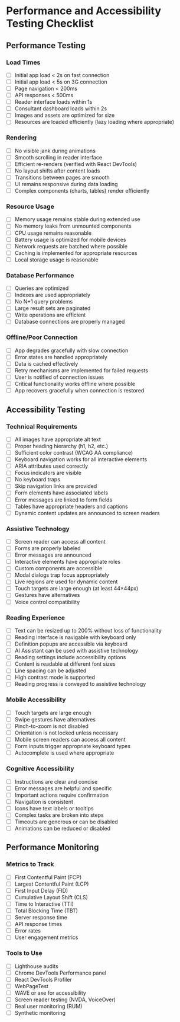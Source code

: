 # Performance and Accessibility Testing Checklist

## Performance Testing

### Load Times
- [ ] Initial app load < 2s on fast connection
- [ ] Initial app load < 5s on 3G connection
- [ ] Page navigation < 200ms
- [ ] API responses < 500ms
- [ ] Reader interface loads within 1s
- [ ] Consultant dashboard loads within 2s
- [ ] Images and assets are optimized for size
- [ ] Resources are loaded efficiently (lazy loading where appropriate)

### Rendering
- [ ] No visible jank during animations
- [ ] Smooth scrolling in reader interface
- [ ] Efficient re-renders (verified with React DevTools)
- [ ] No layout shifts after content loads
- [ ] Transitions between pages are smooth
- [ ] UI remains responsive during data loading
- [ ] Complex components (charts, tables) render efficiently

### Resource Usage
- [ ] Memory usage remains stable during extended use
- [ ] No memory leaks from unmounted components
- [ ] CPU usage remains reasonable
- [ ] Battery usage is optimized for mobile devices
- [ ] Network requests are batched where possible
- [ ] Caching is implemented for appropriate resources
- [ ] Local storage usage is reasonable

### Database Performance
- [ ] Queries are optimized
- [ ] Indexes are used appropriately
- [ ] No N+1 query problems
- [ ] Large result sets are paginated
- [ ] Write operations are efficient
- [ ] Database connections are properly managed

### Offline/Poor Connection
- [ ] App degrades gracefully with slow connection
- [ ] Error states are handled appropriately
- [ ] Data is cached effectively
- [ ] Retry mechanisms are implemented for failed requests
- [ ] User is notified of connection issues
- [ ] Critical functionality works offline where possible
- [ ] App recovers gracefully when connection is restored

## Accessibility Testing

### Technical Requirements
- [ ] All images have appropriate alt text
- [ ] Proper heading hierarchy (h1, h2, etc.)
- [ ] Sufficient color contrast (WCAG AA compliance)
- [ ] Keyboard navigation works for all interactive elements
- [ ] ARIA attributes used correctly
- [ ] Focus indicators are visible
- [ ] No keyboard traps
- [ ] Skip navigation links are provided
- [ ] Form elements have associated labels
- [ ] Error messages are linked to form fields
- [ ] Tables have appropriate headers and captions
- [ ] Dynamic content updates are announced to screen readers

### Assistive Technology
- [ ] Screen reader can access all content
- [ ] Forms are properly labeled
- [ ] Error messages are announced
- [ ] Interactive elements have appropriate roles
- [ ] Custom components are accessible
- [ ] Modal dialogs trap focus appropriately
- [ ] Live regions are used for dynamic content
- [ ] Touch targets are large enough (at least 44×44px)
- [ ] Gestures have alternatives
- [ ] Voice control compatibility

### Reading Experience
- [ ] Text can be resized up to 200% without loss of functionality
- [ ] Reading interface is navigable with keyboard only
- [ ] Definition popups are accessible via keyboard
- [ ] AI Assistant can be used with assistive technology
- [ ] Reading settings include accessibility options
- [ ] Content is readable at different font sizes
- [ ] Line spacing can be adjusted
- [ ] High contrast mode is supported
- [ ] Reading progress is conveyed to assistive technology

### Mobile Accessibility
- [ ] Touch targets are large enough
- [ ] Swipe gestures have alternatives
- [ ] Pinch-to-zoom is not disabled
- [ ] Orientation is not locked unless necessary
- [ ] Mobile screen readers can access all content
- [ ] Form inputs trigger appropriate keyboard types
- [ ] Autocomplete is used where appropriate

### Cognitive Accessibility
- [ ] Instructions are clear and concise
- [ ] Error messages are helpful and specific
- [ ] Important actions require confirmation
- [ ] Navigation is consistent
- [ ] Icons have text labels or tooltips
- [ ] Complex tasks are broken into steps
- [ ] Timeouts are generous or can be disabled
- [ ] Animations can be reduced or disabled

## Performance Monitoring

### Metrics to Track
- [ ] First Contentful Paint (FCP)
- [ ] Largest Contentful Paint (LCP)
- [ ] First Input Delay (FID)
- [ ] Cumulative Layout Shift (CLS)
- [ ] Time to Interactive (TTI)
- [ ] Total Blocking Time (TBT)
- [ ] Server response time
- [ ] API response times
- [ ] Error rates
- [ ] User engagement metrics

### Tools to Use
- [ ] Lighthouse audits
- [ ] Chrome DevTools Performance panel
- [ ] React DevTools Profiler
- [ ] WebPageTest
- [ ] WAVE or axe for accessibility
- [ ] Screen reader testing (NVDA, VoiceOver)
- [ ] Real user monitoring (RUM)
- [ ] Synthetic monitoring
